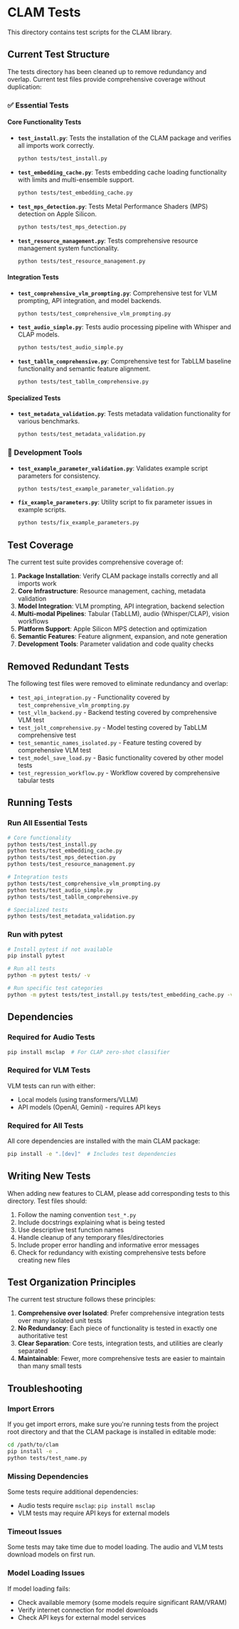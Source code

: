# CLAM Tests

This directory contains test scripts for the CLAM library.

## Current Test Structure

The tests directory has been cleaned up to remove redundancy and overlap. Current test files provide comprehensive coverage without duplication:

### ✅ Essential Tests

#### Core Functionality Tests
- **`test_install.py`**: Tests the installation of the CLAM package and verifies all imports work correctly.
  ```bash
  python tests/test_install.py
  ```

- **`test_embedding_cache.py`**: Tests embedding cache loading functionality with limits and multi-ensemble support.
  ```bash
  python tests/test_embedding_cache.py
  ```

- **`test_mps_detection.py`**: Tests Metal Performance Shaders (MPS) detection on Apple Silicon.
  ```bash
  python tests/test_mps_detection.py
  ```

- **`test_resource_management.py`**: Tests comprehensive resource management system functionality.
  ```bash
  python tests/test_resource_management.py
  ```

#### Integration Tests
- **`test_comprehensive_vlm_prompting.py`**: Comprehensive test for VLM prompting, API integration, and model backends.
  ```bash
  python tests/test_comprehensive_vlm_prompting.py
  ```

- **`test_audio_simple.py`**: Tests audio processing pipeline with Whisper and CLAP models.
  ```bash
  python tests/test_audio_simple.py
  ```

- **`test_tabllm_comprehensive.py`**: Comprehensive test for TabLLM baseline functionality and semantic feature alignment.
  ```bash
  python tests/test_tabllm_comprehensive.py
  ```

#### Specialized Tests
- **`test_metadata_validation.py`**: Tests metadata validation functionality for various benchmarks.
  ```bash
  python tests/test_metadata_validation.py
  ```

### 🔧 Development Tools

- **`test_example_parameter_validation.py`**: Validates example script parameters for consistency.
  ```bash
  python tests/test_example_parameter_validation.py
  ```

- **`fix_example_parameters.py`**: Utility script to fix parameter issues in example scripts.
  ```bash
  python tests/fix_example_parameters.py
  ```

## Test Coverage

The current test suite provides comprehensive coverage of:

1. **Package Installation**: Verify CLAM package installs correctly and all imports work
2. **Core Infrastructure**: Resource management, caching, metadata validation
3. **Model Integration**: VLM prompting, API integration, backend selection
4. **Multi-modal Pipelines**: Tabular (TabLLM), audio (Whisper/CLAP), vision workflows
5. **Platform Support**: Apple Silicon MPS detection and optimization
6. **Semantic Features**: Feature alignment, expansion, and note generation
7. **Development Tools**: Parameter validation and code quality checks

## Removed Redundant Tests

The following test files were removed to eliminate redundancy and overlap:

- `test_api_integration.py` - Functionality covered by `test_comprehensive_vlm_prompting.py`
- `test_vllm_backend.py` - Backend testing covered by comprehensive VLM test
- `test_jolt_comprehensive.py` - Model testing covered by TabLLM comprehensive test
- `test_semantic_names_isolated.py` - Feature testing covered by comprehensive VLM test
- `test_model_save_load.py` - Basic functionality covered by other model tests
- `test_regression_workflow.py` - Workflow covered by comprehensive tabular tests

## Running Tests

### Run All Essential Tests
```bash
# Core functionality
python tests/test_install.py
python tests/test_embedding_cache.py
python tests/test_mps_detection.py
python tests/test_resource_management.py

# Integration tests
python tests/test_comprehensive_vlm_prompting.py
python tests/test_audio_simple.py
python tests/test_tabllm_comprehensive.py

# Specialized tests
python tests/test_metadata_validation.py
```

### Run with pytest
```bash
# Install pytest if not available
pip install pytest

# Run all tests
python -m pytest tests/ -v

# Run specific test categories
python -m pytest tests/test_install.py tests/test_embedding_cache.py -v
```

## Dependencies

### Required for Audio Tests
```bash
pip install msclap  # For CLAP zero-shot classifier
```

### Required for VLM Tests
VLM tests can run with either:
- Local models (using transformers/VLLM)
- API models (OpenAI, Gemini) - requires API keys

### Required for All Tests
All core dependencies are installed with the main CLAM package:
```bash
pip install -e ".[dev]"  # Includes test dependencies
```

## Writing New Tests

When adding new features to CLAM, please add corresponding tests to this directory. Test files should:

1. Follow the naming convention `test_*.py`
2. Include docstrings explaining what is being tested
3. Use descriptive test function names
4. Handle cleanup of any temporary files/directories
5. Include proper error handling and informative error messages
6. Check for redundancy with existing comprehensive tests before creating new files

## Test Organization Principles

The current test structure follows these principles:

1. **Comprehensive over Isolated**: Prefer comprehensive integration tests over many isolated unit tests
2. **No Redundancy**: Each piece of functionality is tested in exactly one authoritative test
3. **Clear Separation**: Core tests, integration tests, and utilities are clearly separated
4. **Maintainable**: Fewer, more comprehensive tests are easier to maintain than many small tests

## Troubleshooting

### Import Errors
If you get import errors, make sure you're running tests from the project root directory and that the CLAM package is installed in editable mode:
```bash
cd /path/to/clam
pip install -e .
python tests/test_name.py
```

### Missing Dependencies
Some tests require additional dependencies:
- Audio tests require `msclap`: `pip install msclap`
- VLM tests may require API keys for external models

### Timeout Issues
Some tests may take time due to model loading. The audio and VLM tests download models on first run.

### Model Loading Issues
If model loading fails:
- Check available memory (some models require significant RAM/VRAM)
- Verify internet connection for model downloads
- Check API keys for external model services